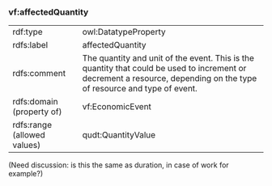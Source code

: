 ### vf:affectedQuantity

<table>
<tr><td>rdf:type</td><td>owl:DatatypeProperty</td></tr>
<tr><td>rdfs:label</td><td>affectedQuantity</td></tr>
<tr><td>rdfs:comment</td><td>The quantity and unit of the event. This is the quantity that could be used to increment or decrement a resource, depending on the type of resource and type of event.</td></tr>
<tr><td>rdfs:domain (property of)</td><td>vf:EconomicEvent</td></tr>
<tr><td>rdfs:range (allowed values)</td><td>qudt:QuantityValue</td></tr>
</table>

(Need discussion: is this the same as duration, in case of work for example?)